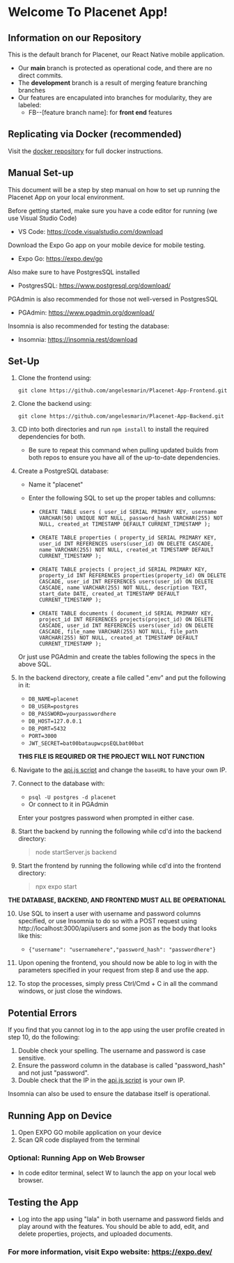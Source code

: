 # Welcome To Placenet App!

## Information on our Repository
This is the default branch for Placenet, our React Native mobile application. 
   * Our **main** branch is protected as operational code, and there are no direct commits.
   * The **development** branch is a result of merging feature branching branches
   * Our features are encapulated into branches for modularity, they are labeled:
     * FB--[feature branch name]: for **front end** features

## Replicating via Docker (recommended)

Visit the [docker repository](https://github.com/angelesmarin/PlacenetDocker) for full docker instructions.

## Manual Set-up
This document will be a step by step manual on how to set up running the Placenet App on your local environment. 

Before getting started, make sure you have a code editor for running (we use Visual Studio Code)
- VS Code: https://code.visualstudio.com/download

Download the Expo Go app on your mobile device for mobile testing.
- Expo Go: https://expo.dev/go

Also make sure to have PostgresSQL installed
- PostgresSQL: https://www.postgresql.org/download/

PGAdmin is also recommended for those not well-versed in PostgresSQL
- PGAdmin: https://www.pgadmin.org/download/

Insomnia is also recommended for testing the database:
- Insomnia: https://insomnia.rest/download 

## Set-Up

1. Clone the frontend using: 

   `git clone https://github.com/angelesmarin/Placenet-App-Frontend.git`

2. Clone the backend using:

   `git clone https://github.com/angelesmarin/Placenet-App-Backend.git `

3. CD into both directories and run `npm install` to install the required dependencies for both.
   - Be sure to repeat this command when pulling updated builds from both repos to ensure you have all of the up-to-date dependencies.

5. Create a PostgreSQL database:

    - Name it "placenet"

    - Enter the following SQL to set up the proper tables and collumns:
    
      - `CREATE TABLE users (
      user_id SERIAL PRIMARY KEY,
      username VARCHAR(50) UNIQUE NOT NULL,
      password_hash VARCHAR(255) NOT NULL,
      created_at TIMESTAMP DEFAULT CURRENT_TIMESTAMP
      );`
  
      - `CREATE TABLE properties (
      property_id SERIAL PRIMARY KEY,
      user_id INT REFERENCES users(user_id) ON DELETE CASCADE,
      name VARCHAR(255) NOT NULL,
      created_at TIMESTAMP DEFAULT CURRENT_TIMESTAMP
      );`
  
      - `CREATE TABLE projects (
      project_id SERIAL PRIMARY KEY,
      property_id INT REFERENCES properties(property_id) ON DELETE CASCADE,
      user_id INT REFERENCES users(user_id) ON DELETE CASCADE,
      name VARCHAR(255) NOT NULL,
      description TEXT,
      start_date DATE,
      created_at TIMESTAMP DEFAULT CURRENT_TIMESTAMP
      );`
  
      - `CREATE TABLE documents (
      document_id SERIAL PRIMARY KEY,
      project_id INT REFERENCES projects(project_id) ON DELETE CASCADE,
      user_id INT REFERENCES users(user_id) ON DELETE CASCADE,
      file_name VARCHAR(255) NOT NULL,
      file_path VARCHAR(255) NOT NULL,
      created_at TIMESTAMP DEFAULT CURRENT_TIMESTAMP
      );`

    Or just use PGAdmin and create the tables following the specs in the above SQL.

6. In the backend directory, create a file called ".env" and put the following in it:
    - `DB_NAME=placenet`
    - `DB_USER=postgres`
    - `DB_PASSWORD=yourpasswordhere`
    - `DB_HOST=127.0.0.1`
    - `DB_PORT=5432`
    - `PORT=3000`
    - `JWT_SECRET=bat00bataupwcpsEQLbat00bat`

    **THIS FILE IS REQUIRED OR THE PROJECT WILL NOT FUNCTION**

7. Navigate to the [api.js script](https://github.com/angelesmarin/Placenet-App-Frontend/blob/development/API/api.js) and change the `baseURL` to have your own IP.

8. Connect to the database with:

    - `psql -U postgres -d placenet`
    - Or connect to it in PGAdmin

    Enter your postgres password when prompted in either case.

9. Start the backend by running the following while cd'd into the backend directory:

    > node startServer.js backend

10. Start the frontend by running the following while cd'd into the frontend directory:

    > npx expo start

**THE DATABASE, BACKEND, AND FRONTEND MUST ALL BE OPERATIONAL**

10. Use SQL to insert a user with username and password columns specified, or use Insomnia to do so with a POST request using http://localhost:3000/api/users and some json as the body that looks like this:

    - `{"username": "usernamehere","password_hash": "passwordhere"}`

11. Upon opening the frontend, you should now be able to log in with the parameters specified in your request from step 8 and use the app.

12. To stop the processes, simply press Ctrl/Cmd + C in all the command windows, or just close the windows.

## Potential Errors

If you find that you cannot log in to the app using the user profile created in step 10, do the following:

1. Double check your spelling. The username and password is case sensitive.
2. Ensure the password column in the database is called "password_hash" and not just "password".
3. Double check that the IP in the [api.js script](https://github.com/angelesmarin/Placenet-App-Frontend/blob/development/API/api.js) is your own IP.

Insomnia can also be used to ensure the database itself is operational.

## Running App on Device
1. Open EXPO GO mobile application on your device
2. Scan QR code displayed from the terminal

### Optional: Running App on Web Browser 
   *  In code editor terminal, select W to launch the app on your local web browser.

## Testing the App
  * Log into the app using "lala" in both username and password fields and play around with the features. You should be able to add, edit, and delete properties, projects, and uploaded documents.

### For more information, visit Expo website: https://expo.dev/ 
